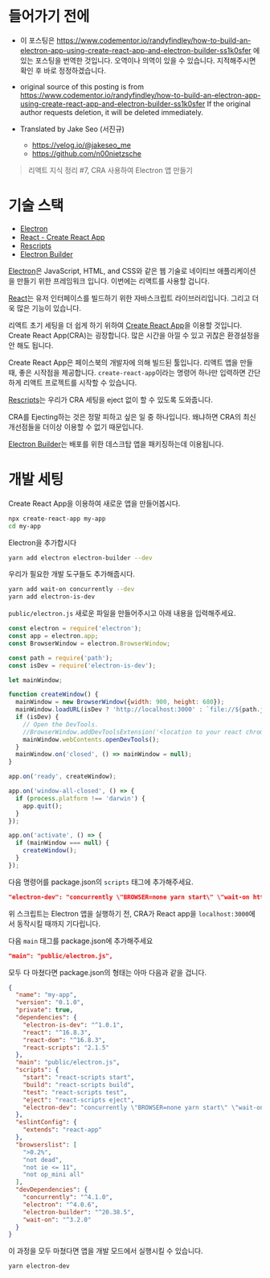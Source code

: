 # 들어가기 전에

- 이 포스팅은 https://www.codementor.io/randyfindley/how-to-build-an-electron-app-using-create-react-app-and-electron-builder-ss1k0sfer 에 있는 포스팅을 번역한 것입니다. 오역이나 의역이 있을 수 있습니다. 지적해주시면 확인 후 바로 정정하겠습니다.

- original source of this posting is from https://www.codementor.io/randyfindley/how-to-build-an-electron-app-using-create-react-app-and-electron-builder-ss1k0sfer If the original author requests deletion, it will be deleted immediately.

- Translated by Jake Seo (서진규)

	- https://velog.io/@jakeseo_me
	- https://github.com/n00nietzsche
    
> 리액트 지식 정리 #7, CRA 사용하여 Electron 앱 만들기

# 기술 스택

- [Electron](https://electronjs.org/)
- [React - Create React App](https://github.com/facebook/create-react-app)
- [Rescripts](https://github.com/harrysolovay/rescripts)
- [Electron Builder](https://github.com/electron-userland/electron-builder)

[Electron](https://electronjs.org/)은 JavaScript, HTML, and CSS와 같은 웹 기술로 네이티브 애플리케이션을 만들기 위한 프레임워크 입니다. 이번에는 리액트를 사용할 겁니다.

[React](https://reactjs.org/)는 유저 인터페이스를 빌드하기 위한 자바스크립트 라이브러리입니다. 그리고 더욱 많은 기능이 있습니다.

리액트 초기 세팅을 더 쉽게 하기 위하여 [Create React App](https://github.com/facebook/create-react-app)을 이용할 것입니다. Create React App(CRA)는 굉장합니다. 많은 시간을 아낄 수 있고 귀찮은 환경설정을 안 해도 됩니다.

Create React App은 페이스북의 개발자에 의해 빌드된 툴입니다. 리액트 앱을 만들 때, 좋은 시작점을 제공합니다. `create-react-app`이라는 명령어 하나만 입력하면 간단하게 리액트 프로젝트를 시작할 수 있습니다.

[Rescripts](https://github.com/harrysolovay/rescripts)는 우리가 CRA 세팅을 eject 없이 할 수 있도록 도와줍니다.

CRA를 Ejecting하는 것은 정말 피하고 싶은 일 중 하나입니다. 왜냐하면 CRA의 최신 개선점들을 더이상 이용할 수 없기 때문입니다.

[Electron Builder](https://github.com/electron-userland/electron-builder)는 배포를 위한 데스크탑 앱을 패키징하는데 이용됩니다.

# 개발 세팅

Create React App을 이용하여 새로운 앱을 만들어봅시다.

```bash
npx create-react-app my-app
cd my-app
```

Electron을 추가합시다

```bash
yarn add electron electron-builder --dev
```

우리가 필요한 개발 도구들도 추가해줍시다.

```bash
yarn add wait-on concurrently --dev
yarn add electron-is-dev
```

`public/electron.js` 새로운 파일을 만들어주시고 아래 내용을 입력해주세요.

```js
const electron = require('electron');
const app = electron.app;
const BrowserWindow = electron.BrowserWindow;

const path = require('path');
const isDev = require('electron-is-dev');

let mainWindow;

function createWindow() {
  mainWindow = new BrowserWindow({width: 900, height: 680});
  mainWindow.loadURL(isDev ? 'http://localhost:3000' : `file://${path.join(__dirname, '../build/index.html')}`);
  if (isDev) {
    // Open the DevTools.
    //BrowserWindow.addDevToolsExtension('<location to your react chrome extension>');
    mainWindow.webContents.openDevTools();
  }
  mainWindow.on('closed', () => mainWindow = null);
}

app.on('ready', createWindow);

app.on('window-all-closed', () => {
  if (process.platform !== 'darwin') {
    app.quit();
  }
});

app.on('activate', () => {
  if (mainWindow === null) {
    createWindow();
  }
});
```

다음 명령어를 package.json의 `scripts` 태그에 추가해주세요.

```json
"electron-dev": "concurrently \"BROWSER=none yarn start\" \"wait-on http://localhost:3000 && electron .\""
```

위 스크립트는 Electron 앱을 실행하기 전, CRA가 React app을 `localhost:3000`에서 동작시킬 때까지 기다립니다.

다음 `main` 태그를 package.json에 추가해주세요

```json
"main": "public/electron.js",
```

모두 다 마쳤다면 package.json의 형태는 아마 다음과 같을 겁니다.

```json
{
  "name": "my-app",
  "version": "0.1.0",
  "private": true,
  "dependencies": {
    "electron-is-dev": "^1.0.1",
    "react": "^16.8.3",
    "react-dom": "^16.8.3",
    "react-scripts": "2.1.5"
  },
  "main": "public/electron.js",
  "scripts": {
    "start": "react-scripts start",
    "build": "react-scripts build",
    "test": "react-scripts test",
    "eject": "react-scripts eject",
    "electron-dev": "concurrently \"BROWSER=none yarn start\" \"wait-on http://localhost:3000 && electron .\""
  },
  "eslintConfig": {
    "extends": "react-app"
  },
  "browserslist": [
    ">0.2%",
    "not dead",
    "not ie <= 11",
    "not op_mini all"
  ],
  "devDependencies": {
    "concurrently": "^4.1.0",
    "electron": "^4.0.6",
    "electron-builder": "^20.38.5",
    "wait-on": "^3.2.0"
  }
}
```

이 과정을 모두 마쳤다면 앱을 개발 모드에서 실행시킬 수 있습니다.

```bash
yarn electron-dev
```

